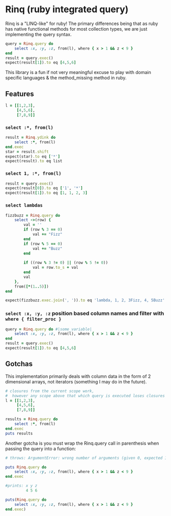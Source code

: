 # Rinq (ruby integrated query)

Rinq is a "LINQ-like" for ruby! The primary differences being that as ruby has native functional methods for most collection types, we are just implementing the query syntax.

```ruby
query = Rinq.query do
    select :x, :y, :z, from(l), where { x > 1 && z < 9 }
end
result = query.exec()
expect(result[1]).to eq [4,5,6]
``` 

This library is a fun if not very meaningful excuse to play with domain specific languages & the method_missing method in ruby. 

## Features

```ruby
l = [[1,2,3],
     [4,5,6],
     [7,8,9]]
```

### `select :*, from(l)`

```ruby
result = Rinq.ydink do
    select :*, from(l)
end.exec
star = result.shift
expect(star).to eq ['*']
expect(result).to eq list
```

### `select 1, :*, from(l)`

```ruby
result = query.exec()
expect(result[0]).to eq ['1', '*']
expect(result[1]).to eq [1, 1, 2, 3]
```

### `select lambdas`
```ruby
fizzbuzz = Rinq.query do
    select ->(row) {
        val = ''
        if (row % 3 == 0)
            val += "Fizz"
        end
        if (row % 5 == 0)
            val += "Buzz"
        end
        
        if ((row % 3 != 0) || (row % 5 != 0))
            val = row.to_s + val
        end
        val
    },
    from([*(1..5)])
end

expect(fizzbuzz.exec.join(', ')).to eq 'lambda, 1, 2, 3Fizz, 4, 5Buzz'
```

### `select :x, :y, :z` position based column names and filter with `where { filter_proc }`

```ruby
query = Rinq.query do #|some_variable|
    select :x, :y, :z, from(l), where { x > 1 && z < 9 }
end
result = query.exec()
expect(result[1]).to eq [4,5,6]
```

### 



## Gotchas

This implementation primarily deals with column data in the form of 2 dimensional arrays, not iterators (something I may do in the future).

```ruby
# closures from the current scope work, 
#  however any scope above that which query is executed loses closures due to instance_eval!
l = [[1,2,3],
     [4,5,6],
     [7,8,9]]

results = Rinq.query do
    select :*, from(l)
end.exec
puts results
```

Another gotcha is you must wrap the Rinq.query call in parenthesis when passing the query into a function:

```ruby
# throws: ArgumentError: wrong number of arguments (given 0, expected 1..3)

puts Rinq.query do
    select :x, :y, :z, from(l), where { x > 1 && z < 9 }
end.exec

#prints: x y z
         4 5 6

puts(Rinq.query do
    select :x, :y, :z, from(l), where { x > 1 && z < 9 }
end.exec)
```